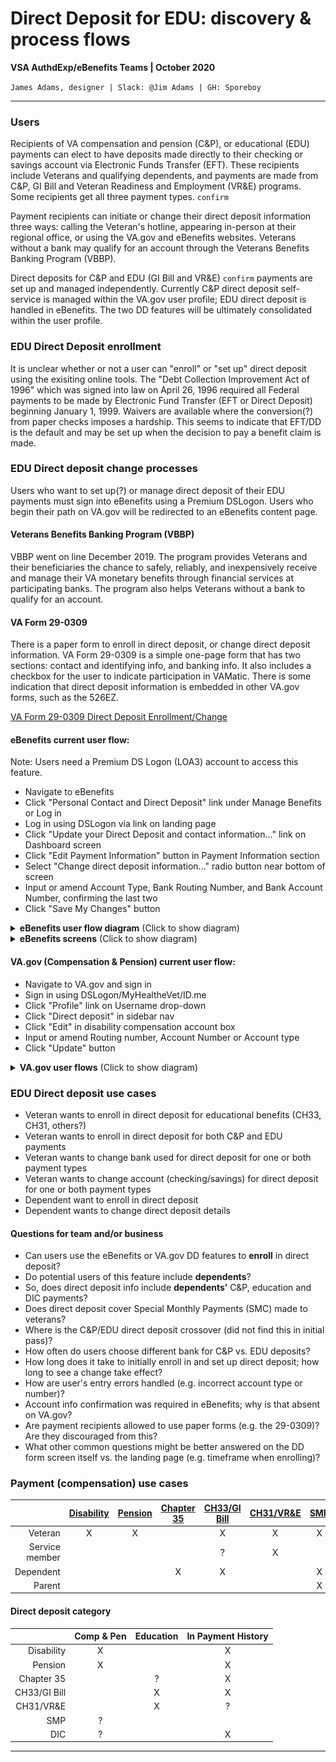# Direct Deposit for EDU: discovery & process flows
**VSA AuthdExp/eBenefits Teams | October 2020**

`James Adams, designer | Slack: @Jim Adams | GH: Sporeboy`

---

### Users
Recipients of VA compensation and pension (C&P), or educational (EDU) payments can elect to have deposits made directly to their checking or savings account via Electronic Funds Transfer (EFT). These recipients include Veterans and qualifying dependents, and payments are made from C&P, GI Bill and Veteran Readiness and Employment (VR&E) programs. Some recipients get all three payment types. `confirm`

Payment recipients can initiate or change their direct deposit information three ways: calling the Veteran's hotline, appearing in-person at their regional office, or using the VA.gov and eBenefits websites. Veterans without a bank may qualify for an account through the Veterans Benefits Banking Program (VBBP).

Direct deposits for C&P and EDU (GI Bill and VR&E) `confirm` payments are set up and managed independently. Currently C&P direct deposit self-service is managed within the VA.gov user profile; EDU direct deposit is handled in eBenefits. The two DD features will be ultimately consolidated within the user profile.

### EDU Direct Deposit enrollment
It is unclear whether or not a user can "enroll" or "set up" direct deposit using the exisiting online tools. The "Debt Collection Improvement Act of 1996" which was signed into law on April 26, 1996 required all Federal payments to be made by Electronic Fund Transfer (EFT or Direct Deposit) beginning January 1, 1999. Waivers are available where the conversion(?) from paper checks imposes a hardship. This seems to indicate that EFT/DD is the default and may be set up when the decision to pay a benefit claim is made.

### EDU Direct deposit change processes
Users who want to set up(?) or manage direct deposit of their EDU payments must sign into eBenefits using a Premium DSLogon. Users who begin their path on VA.gov will be redirected to an eBenefits content page. 

#### Veterans Benefits Banking Program (VBBP)
VBBP went on line December 2019. The program provides Veterans and their beneficiaries the chance to safely, reliably, and inexpensively receive and manage their VA monetary benefits through financial services at participating banks. The program also helps Veterans without a bank to qualify for an account.

#### VA Form 29-0309
There is a paper form to enroll in direct deposit, or change direct deposit information. VA Form 29-0309 is a simple one-page form that has two sections: contact and identifying info, and banking info. It also includes a checkbox for the user to indicate participation in VAMatic. There is some indication that direct deposit information is embedded in other VA.gov forms, such as the 526EZ.

[VA Form 29-0309 Direct Deposit Enrollment/Change](https://www.vba.va.gov/pubs/forms/VBA-29-0309-ARE.pdf)

#### eBenefits current user flow:

Note: Users need a Premium DS Logon (LOA3) account to access this feature.

- Navigate to eBenefits
- Click "Personal Contact and Direct Deposit" link under Manage Benefits or Log in
- Log in using DSLogon via link on landing page
- Click "Update your Direct Deposit and contact information..." link on Dashboard screen
- Click "Edit Payment Information" button in Payment Information section
- Select "Change direct deposit information..." radio button near bottom of screen
- Input or amend Account Type, Bank Routing Number, and Bank Account Number, confirming the last two
- Click "Save My Changes" button

<details>
  <summary><strong>eBenefits user flow diagram</strong> (Click to show diagram)</summary>
  
  ![Current eBenefits user flow](https://github.com/department-of-veterans-affairs/va.gov-team/blob/master/products/identity-personalization/direct-deposit/edu-direct-deposit/design/DD_EDU_Breakdown_1.png)
</details>
<details>
  <summary><strong>eBenefits screens</strong> (Click to show diagram)</summary>
  
  ![Current eBenefits DD screens](https://github.com/department-of-veterans-affairs/va.gov-team/blob/master/products/identity-personalization/direct-deposit/edu-direct-deposit/design/DD_EDU_Screens_1.png)
</details>

#### VA.gov (Compensation & Pension) current user flow:

- Navigate to VA.gov and sign in
- Sign in using DSLogon/MyHealtheVet/ID.me
- Click "Profile" link on Username drop-down
- Click "Direct deposit" in sidebar nav
- Click "Edit" in disability compensation account box
- Input or amend Routing number, Account Number or Account type
- Click "Update" button

<details>
  <summary><strong>VA.gov user flows</strong> (Click to show diagram)</summary>
  
  ![Current eBenefits DD screens](https://github.com/department-of-veterans-affairs/va.gov-team/blob/master/products/identity-personalization/direct-deposit/edu-direct-deposit/design/DD_EDU_User_Flows_1.png)
</details>

### EDU Direct deposit use cases

- Veteran wants to enroll in direct deposit for educational benefits (CH33, CH31, others?)
- Veteran wants to enroll in direct deposit for both C&P and EDU payments
- Veteran wants to change bank used for direct deposit for one or both payment types
- Veteran wants to change account (checking/savings) for direct deposit for one or both payment types
- Dependent want to enroll in direct deposit
- Dependent wants to change direct deposit details

#### Questions for team and/or business
- Can users use the eBenefits or VA.gov DD features to **enroll** in direct deposit?
- Do potential users of this feature include **dependents**?
- So, does direct deposit info include **dependents’** C&P, education and DIC payments?
- Does direct deposit cover Special Monthly Payments (SMC) made to veterans?
- Where is the C&P/EDU direct deposit crossover (did not find this in initial pass)?
- How often do users choose different bank for C&P vs. EDU deposits?
- How long does it take to initially enroll in and set up direct deposit; how long to see a change take effect?
- How are user's entry errors handled (e.g. incorrect account type or number)?
- Account info confirmation was required in eBenefits; why is that absent on VA.gov?
- Are payment recipients allowed to use paper forms (e.g. the 29-0309)? Are they discouraged from this?
- What other common questions might be better answered on the DD form screen itself vs. the landing page (e.g. timeframe when enrolling)?

### Payment (compensation) use cases

|   | [Disability](https://www.va.gov/disability/) | [Pension](https://www.va.gov/pension/) | [Chapter 35](https://www.va.gov/education/survivor-dependent-benefits/) | [CH33/GI Bill](https://www.va.gov/education/about-gi-bill-benefits/post-9-11/) | [CH31/VR&E](https://www.va.gov/careers-employment/vocational-rehabilitation/) | [SMP](https://www.va.gov/disability/compensation-rates/special-monthly-compensation-rates/) | [DIC](https://www.va.gov/disability/dependency-indemnity-compensation/) |
| ---: | :---: | :---: |  :---: | :---: | :---: | :---: | :---: |
| Veteran | X | X |  | X | X | X |  |
| Service member |  |  |  | ? | X |  |  |
| Dependent |  |  | X | X |  | X | X |
| Parent |  |  |  |  |  | X | X |

#### Direct deposit category

| | Comp & Pen | Education | In Payment History |
| ---: | :---: | :---: | :---: |
| Disability | X |  | X |
| Pension | X |  | X |
| Chapter 35 |  | ? | X |
| CH33/GI Bill |  | X | X |
| CH31/VR&E |  | X | ? |
| SMP | ? |  |  |
| DIC | ? |  | X |

---
